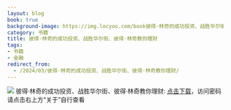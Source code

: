 ```yaml
---
layout: blog
book: true
background-image: https://img.locyoo.com/book彼得·林奇的成功投资、战胜华尔街、彼得·林奇教你理财.jpg
category: 书籍
title: 彼得·林奇的成功投资、战胜华尔街、彼得·林奇教你理财
tags:
- 书籍
- 金融
redirect_from:
  - /2024/03/彼得·林奇的成功投资、战胜华尔街、彼得·林奇教你理财/
---
```

![](https://img.locyoo.com/book彼得·林奇的成功投资、战胜华尔街、彼得·林奇教你理财.jpg)
彼得·林奇的成功投资、战胜华尔街、彼得·林奇教你理财: <a name = "ref1" href="https://url18.ctfile.com/f/50983618-1323135220-e9df52?p=3619">点击下载</a>，访问密码请点击右上方“关于”自行查看